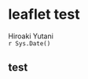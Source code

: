 # leaflet test
Hiroaki Yutani  
`r Sys.Date()`  

## test

<!--html_preserve--><div id="htmlwidget-1707" style="width:768px;height:576px;" class="leaflet"></div>
<script type="application/json" data-for="htmlwidget-1707">{"x":{"calls":[{"method":"addTiles","args":["http://{s}.tile.openstreetmap.org/{z}/{x}/{y}.png",null,null,{"minZoom":0,"maxZoom":18,"maxNativeZoom":null,"tileSize":256,"subdomains":"abc","errorTileUrl":"","tms":false,"continuousWorld":false,"noWrap":false,"zoomOffset":0,"zoomReverse":false,"opacity":1,"zIndex":null,"unloadInvisibleTiles":null,"updateWhenIdle":null,"detectRetina":false,"reuseTiles":false,"attribution":"&copy; <a href=\"http://openstreetmap.org\">OpenStreetMap</a> contributors, <a href=\"http://creativecommons.org/licenses/by-sa/2.0/\">CC-BY-SA</a>"}]}]},"evals":[]}</script><!--/html_preserve-->

